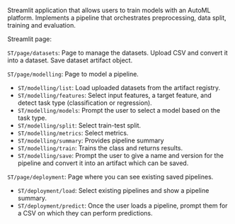Streamlit application that allows users to train models with an AutoML platform.
Implements a pipeline that orchestrates preprocessing, data split, training and evaluation.

Streamlit page:

`ST/page/datasets`: Page to manage the datasets. Upload CSV and convert it into a dataset. Save dataset artifact object.

`ST/page/modelling`: Page to model a pipeline. 
- `ST/modelling/list`: Load uploaded datasets from the artifact registry.
- `ST/modelling/features`: Select input features, a target feature, and detect task type (classification or regression).
- `ST/modelling/models`: Prompt the user to select a model based on the task type.
- `ST/modelling/split`: Select train-test split.
- `ST/modelling/metrics`: Select metrics.
- `ST/modelling/summary`: Provides pipeline summary
- `ST/modelling/train`: Trains the class and returns results.
- `ST/modelling/save`: Prompt the user to give a name and version for the pipeline and convert it into an artifact which can be saved.

`ST/page/deployment`: Page where you can see existing saved pipelines.
- `ST/deployment/load`: Select existing pipelines and show a pipeline summary.
- `ST/deployment/predict`: Once the user loads a pipeline, prompt them for a CSV on which they can perform predictions.
